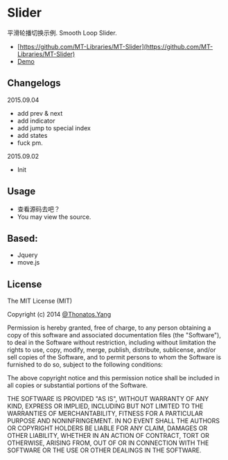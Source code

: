 # Slider

平滑轮播切换示例. Smooth Loop Slider.

- [https://github.com/MT-Libraries/MT-Slider](https://github.com/MT-Libraries/MT-Slider)
- [Demo](http://mt-libraries.github.io/MT-Slider/)

## Changelogs

2015.09.04

- add prev & next 
- add indicator
- add jump to special index
- add states
- fuck pm.

2015.09.02

- Init

## Usage

- 查看源码去吧？
- You may view the source.

## Based:

- Jquery
- move.js 

## License

The MIT License (MIT)

Copyright (c) 2014 [@Thonatos.Yang](http://github.com/thonatos)

Permission is hereby granted, free of charge, to any person obtaining a copy
of this software and associated documentation files (the "Software"), to deal
in the Software without restriction, including without limitation the rights
to use, copy, modify, merge, publish, distribute, sublicense, and/or sell
copies of the Software, and to permit persons to whom the Software is
furnished to do so, subject to the following conditions:

The above copyright notice and this permission notice shall be included in all
copies or substantial portions of the Software.

THE SOFTWARE IS PROVIDED "AS IS", WITHOUT WARRANTY OF ANY KIND, EXPRESS OR
IMPLIED, INCLUDING BUT NOT LIMITED TO THE WARRANTIES OF MERCHANTABILITY,
FITNESS FOR A PARTICULAR PURPOSE AND NONINFRINGEMENT. IN NO EVENT SHALL THE
AUTHORS OR COPYRIGHT HOLDERS BE LIABLE FOR ANY CLAIM, DAMAGES OR OTHER
LIABILITY, WHETHER IN AN ACTION OF CONTRACT, TORT OR OTHERWISE, ARISING FROM,
OUT OF OR IN CONNECTION WITH THE SOFTWARE OR THE USE OR OTHER DEALINGS IN THE
SOFTWARE.
